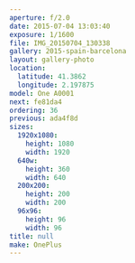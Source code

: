 ```yaml
---
aperture: f/2.0
date: 2015-07-04 13:03:40
exposure: 1/1600
file: IMG_20150704_130338
gallery: 2015-spain-barcelona
layout: gallery-photo
location:
  latitude: 41.3862
  longitude: 2.197875
model: One A0001
next: fe81da4
ordering: 36
previous: ada4f8d
sizes:
  1920x1080:
    height: 1080
    width: 1920
  640w:
    height: 360
    width: 640
  200x200:
    height: 200
    width: 200
  96x96:
    height: 96
    width: 96
title: null
make: OnePlus
---
```

